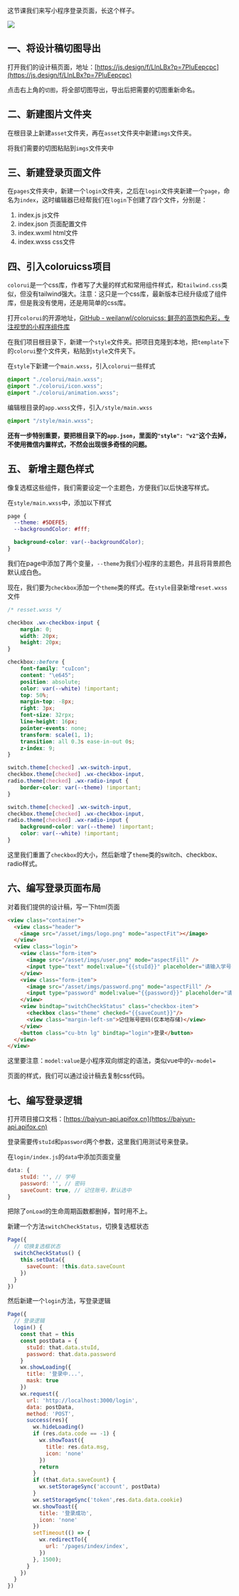 这节课我们来写小程序登录页面，长这个样子。

![](https://raw.githubusercontent.com/danbaixi/yunxiaohui/main/articles/imgs/202305301744701.png)

## 一、将设计稿切图导出

打开我们的设计稿页面，地址：[https://js.design/f/LlnLBx?p=7PluEepcpc](https://js.design/f/LlnLBx?p=7PluEepcpc)

点击右上角的`切图`，将全部切图导出，导出后把需要的切图重新命名。

## 二、新建图片文件夹

在根目录上新建`asset`文件夹，再在`asset`文件夹中新建`imgs`文件夹。

将我们需要的切图粘贴到`imgs`文件夹中

## 三、新建登录页面文件

在`pages`文件夹中，新建一个`login`文件夹，之后在`login`文件夹新建一个`page`，命名为`index`，这时编辑器已经帮我们在`login`下创建了四个文件，分别是：

1. index.js js文件
2. index.json 页面配置文件
3. index.wxml html文件
4. index.wxss css文件

## 四、引入coloruicss项目

`colorui`是一个css库，作者写了大量的样式和常用组件样式，和`tailwind.css`类似，但没有tailwind强大。注意：这只是一个css库，最新版本已经升级成了组件库，但是我没有使用，还是用简单的css库。

打开`colorui`的开源地址，[GitHub - weilanwl/coloruicss: 鲜亮的高饱和色彩，专注视觉的小程序组件库](https://github.com/weilanwl/coloruicss)

在我们项目根目录下，新建一个`style`文件夹。把项目克隆到本地，把`template`下的`colorui`整个文件夹，粘贴到`style`文件夹下。

在`style`下新建一个`main.wxss`，引入`colorui`一些样式

```css
@import "./colorui/main.wxss";
@import "./colorui/icon.wxss";
@import "./colorui/animation.wxss";
```

编辑根目录的`app.wxss`文件，引入`/style/main.wxss`

```css
@import "/style/main.wxss";
```

**还有一步特别重要，要把根目录下的`app.json`，里面的`"style": "v2"`这个去掉，不使用微信内置样式，不然会出现很多奇怪的问题。**

## 五、 新增主题色样式

像复选框这些组件，我们需要设定一个主题色，方便我们以后快速写样式。

在`style/main.wxss`中，添加以下样式

```css
page {
  --theme: #5DEFE5;
  --backgroundColor: #fff;

  background-color: var(--backgroundColor);
}
```

我们在page中添加了两个变量，`--theme`为我们小程序的主题色，并且将背景颜色默认成白色。

现在，我们要为`checkbox`添加一个`theme`类的样式。在`style`目录新增`reset.wxss`文件

```css
/* resset.wxss */

checkbox .wx-checkbox-input {
    margin: 0;
    width: 20px;
    height: 20px;
}

checkbox::before {
    font-family: "cuIcon";
    content: "\e645";
    position: absolute;
    color: var(--white) !important;
    top: 50%;
    margin-top: -8px;
    right: 3px;
    font-size: 32rpx;
    line-height: 16px;
    pointer-events: none;
    transform: scale(1, 1);
    transition: all 0.3s ease-in-out 0s;
    z-index: 9;
}

switch.theme[checked] .wx-switch-input,
checkbox.theme[checked] .wx-checkbox-input,
radio.theme[checked] .wx-radio-input {
    border-color: var(--theme) !important;
}

switch.theme[checked] .wx-switch-input,
checkbox.theme[checked] .wx-checkbox-input,
radio.theme[checked] .wx-radio-input {
    background-color: var(--theme) !important;
    color: var(--white) !important;
}
```

这里我们重置了`checkbox`的大小，然后新增了`theme`类的switch、checkbox、radio样式。

## 六、编写登录页面布局

对着我们提供的设计稿，写一下html页面

```html
<view class="container">
  <view class="header">
    <image src="/asset/imgs/logo.png" mode="aspectFit"></image>
  </view>
  <view class="login">
    <view class="form-item">
      <image src="/asset/imgs/user.png" mode="aspectFill" />
      <input type="text" model:value="{{stuId}}" placeholder="请输入学号" />
    </view>
    <view class="form-item">
      <image src="/asset/imgs/password.png" mode="aspectFill" />
      <input type="password" model:value="{{password}}" placeholder="请输入密码" />
    </view>
    <view bindtap="switchCheckStatus" class="checkbox-item">
      <checkbox class="theme" checked="{{saveCount}}"/>
      <view class="margin-left-sm">记住账号密码(仅本地存储)</view>
    </view>
    <button class="cu-btn lg" bindtap="login">登录</button>
  </view>
</view>
```

这里要注意：`model:value`是小程序双向绑定的语法，类似vue中的`v-model=`

页面的样式，我们可以通过设计稿去复制css代码。

## 七、编写登录逻辑

打开项目接口文档：[https://baiyun-api.apifox.cn](https://baiyun-api.apifox.cn)

登录需要传`stuId`和`password`两个参数，这里我们用测试号来登录。

在`login/index.js`的`data`中添加页面变量

```js
data: {
    stuId: '', // 学号
    password: '', // 密码
    saveCount: true, // 记住账号，默认选中
}
```

把除了`onLoad`的生命周期函数都删掉，暂时用不上。

新建一个方法`switchCheckStatus`，切换复选框状态

```js
Page({
  // 切换复选框状态
  switchCheckStatus() {
    this.setData({
      saveCount: !this.data.saveCount
    })
  }
})
```

然后新建一个`login`方法，写登录逻辑

```js
Page({
  // 登录逻辑
  login() {
    const that = this
    const postData = {
      stuId: that.data.stuId,
      password: that.data.password
    }
    wx.showLoading({
      title: '登录中...',
      mask: true
    })
    wx.request({
      url: 'http://localhost:3000/login',
      data: postData,
      method: 'POST',
      success(res){
        wx.hideLoading()
        if (res.data.code == -1) {
          wx.showToast({
            title: res.data.msg,
            icon: 'none'
          })
          return
        }
        if (that.data.saveCount) {
          wx.setStorageSync('account', postData)
        }
        wx.setStorageSync('token',res.data.data.cookie)
        wx.showToast({
          title: '登录成功',
          icon: 'none'
        })
        setTimeout(() => {
          wx.redirectTo({
            url: '/pages/index/index',
          })
        }, 1500);
      }
    })
  }
})
```